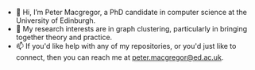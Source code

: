- 👋 Hi, I’m Peter Macgregor, a PhD candidate in computer science at the University of Edinburgh.
- 👀 My research interests are in graph clustering, particularly in bringing together theory and practice.
- 📫 If you'd like help with any of my repositories, or you'd just like to connect, then you can reach me at [peter.macgregor@ed.ac.uk](mailto:peter.macgregor@ed.ac.uk).

<!---
pmacg/pmacg is a ✨ special ✨ repository because its `README.md` (this file) appears on your GitHub profile.
You can click the Preview link to take a look at your changes.
--->
